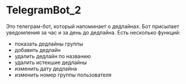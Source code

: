 # TelegramBot_2
Это телеграм-бот, который напоминает о дедлайнах.
Бот присылает уведомления за час и за день до дедлайна.
Есть несколько функций:
- показать дедлайны группы
- добавить дедлайн
- удалить дедлайн по названию
- удалить истекшие дедлайны
- изменить дату дедлайна
- изменить номер группы пользователя
